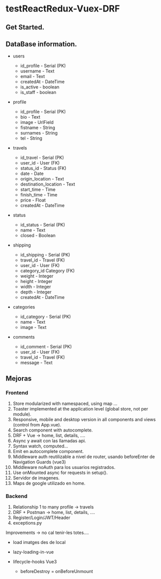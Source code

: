 # testReactRedux-Vuex-DRF

## Get Started.

## DataBase information.

- users

  - id_profile - Serial (PK)
  - username - Text
  - email - Text
  - createdAt - DateTime
  - is_active - boolean
  - is_staff - boolean

- profile

  - id_profile - Serial (PK)
  - bio - Text
  - image - UrlField
  - fistname - String
  - surnames - String
  - tel - String

- travels

  - id_travel - Serial (PK)
  - user_id - User (FK)
  - status_id - Status (FK)
  - date - Date
  - origin_location - Text
  - destination_location - Text
  - start_time - Time
  - finish_time - Time
  - price - Float
  - createdAt - DateTime

- status

  - id_status - Serial (PK)
  - name - Text
  - closed - Boolean

- shipping

  - id_shipping - Serial (PK)
  - travel_id - Travel (FK)
  - user_id - User (FK)
  - category_id Category (FK)
  - weight - Integer
  - height - Integer
  - width - Integer
  - depth - Integer
  - createdAt - DateTime

- categories

  - id_category - Serial (PK)
  - name - Text
  - image - Text

- comments

  - id_comment - Serial (PK)
  - user_id - User (FK)
  - travel_id - Travel (FK)
  - message - Text

## Mejoras

### Frontend

1. Store modularized with namespaced, using map ...
2. Toaster implemented at the application level (global store, not per module).
3. Responsive, mobile and desktop version in all components and views (control from App.vue).
4. Search component with autocomplete.
5. DRF + Vue -> home, list, details, ....
6. Async y await con las llamadas api.
7. Syntax watch, computed...
8. Emit en autocomplete component.
9. Middleware auth reutilizable a nivel de router, usando beforeEnter de Navigation Guards (vue3)
10. Middleware noAuth para los usuarios registrados.
11. Use onMounted async for requests in setup().
12. Servidor de imagenes.
13. Maps de google utilizado en home.

### Backend

1. Relationship 1 to many profile -> travels
2. DRF + Postman -> home, list, details, ....
3. Register/Login/JWT/Header
4. exceptions.py

Improvements -> no cal tenir-les totes....

- load imatges des de local

- lazy-loading-in-vue

- lifecycle-hooks Vue3
  - beforeDestroy = onBeforeUnmount

